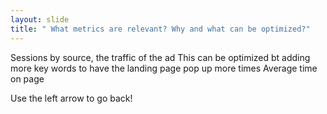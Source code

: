 ```yaml
---
layout: slide
title: " What metrics are relevant? Why and what can be optimized?"
---
```

Sessions by source, the traffic of the ad 
This can be optimized bt adding more key words to have the landing page pop up more times
Average time on page

Use the left arrow to go back!
